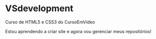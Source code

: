 # VSdevelopment
 Curso de HTML5 e CSS3 do CursoEmVideo

 Estou aprendendo a criar site e agora vou gerenciar meus repositórios!
